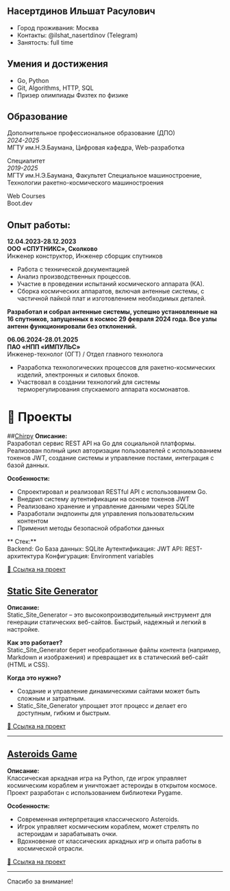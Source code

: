 ## Насертдинов Ильшат Расулович
- Город проживания: Москва
- Контакты: @ilshat_nasertdinov (Telegram)</br>
- Занятость: full time

## Умения и достижения
- Go, Python
- Git, Algorithms, HTTP, SQL
- Призер олимпиады Физтех по физике

## Образование
Дополнительное профессиональное образование (ДПО)</br>
*2024-2025*</br>
МГТУ им.Н.Э.Баумана, Цифровая кафедра, Web-разработка</br>

Специалитет</br>
*2019-2025*</br>
МГТУ им.Н.Э.Баумана, Факультет Специальное машиностроение, Технологии ракетно-космического машиностроения</br>

Web Courses</br>
Boot.dev</br>

## Опыт работы:

**12.04.2023-28.12.2023**</br>
         **ООО «СПУТНИКС», Сколково**</br>
Инженер конструктор, Инженер сборщик спутников
- Работа с технической документацией
- Анализ производственных процессов.
- Участие в проведении испытаний космического аппарата (КА).
- Сборка космических аппаратов, включая антенные системы, с частичной пайкой плат и изготовлением необходимых деталей.
  
**Разработал и собрал антенные системы, успешно установленные на 16 спутников, запущенных в космос 29 февраля 2024 года. Все узлы антенн функционировали без отклонений.**

**06.06.2024-28.01.2025**</br>
               **ПАО «НПП «ИМПУЛЬС»**</br>
Инженер-технолог (ОГТ) / Отдел главного технолога 
- Разработка технологических процессов для ракетно-космических изделий, электронных и силовых блоков.
- Участвовал в создании технологий для системы терморегулирования спускаемого аппарата космонавтов.

# 🚀 Проекты
##[Chirpy](https://github.com/ThroughTheThornsToTheStarss/Chirpy)
**Описание:**  
Разработал сервис REST API на Go для социальной платформы. Реализован полный цикл авторизации пользователей с использованием токенов JWT, создание системы и управление постами, интеграция с базой данных.

**Особенности:**  

- Спроектировал и реализовал RESTful API с использованием Go.
- Внедрил систему аутентификации на основе токенов JWT
- Реализовано хранение и управление данными через SQLite
- Разработали эндпоинты для управления пользовательским контентом
- Применил методы безопасной обработки данных

** Cтек:**  
Backend: Go
База данных: SQLite
Аутентификация: JWT
API: REST-архитектура
Конфигурация: Environment variables

[🔗 Ссылка на проект](https://github.com/ThroughTheThornsToTheStarss/Chirpy)

## [Static Site Generator](https://github.com/ThroughTheThornsToTheStarss/Static_Site_Generator)
**Описание:**  
Static_Site_Generator – это высокопроизводительный инструмент для генерации статических веб-сайтов. Быстрый, надежный и легкий в настройке.

**Как это работает?**  
Static_Site_Generator берет необработанные файлы контента (например, Markdown и изображения) и превращает их в статический веб-сайт (HTML и CSS).

**Когда это нужно?**  
- Создание и управление динамическими сайтами может быть сложным и затратным.  
- Static_Site_Generator упрощает этот процесс и делает его доступным, гибким и быстрым.

[🔗 Ссылка на проект](https://github.com/ThroughTheThornsToTheStarss/Static_Site_Generator)

---

## [Asteroids Game](https://github.com/ThroughTheThornsToTheStarss/Asteroids)
**Описание:**  
Классическая аркадная игра на Python, где игрок управляет космическим кораблем и уничтожает астероиды в открытом космосе. Проект разработан с использованием библиотеки Pygame.

**Особенности:**  
- Современная интерпретация классического Asteroids.  
- Игрок управляет космическим кораблем, может стрелять по астероидам и зарабатывать очки.  
- Вдохновение от классических аркадных игр и опыта работы в космической отрасли.

[🔗 Ссылка на проект](https://github.com/ThroughTheThornsToTheStarss/Asteroids)

---

Спасибо за внимание!
